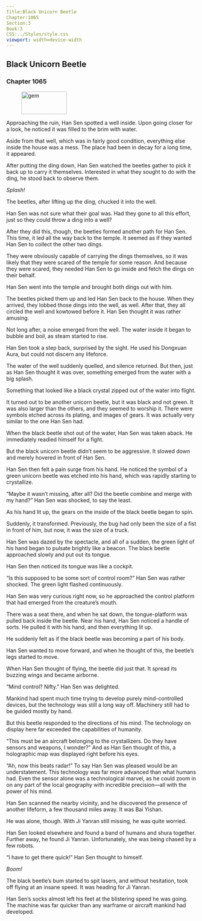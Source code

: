 ```yaml
---
Title:Black Unicorn Beetle 
Chapter:1065 
Section:3 
Book:3 
CSS:../Styles/style.css 
viewport: width=device-width
---
```

  
## Black Unicorn Beetle
### Chapter 1065
  
<figure>
	<img src="../Images/gem.gif" alt="gem" id="gem" width="120" height="60" />
</figure>
  

  
Approaching the ruin, Han Sen spotted a well inside. Upon going closer for a look, he noticed it was filled to the brim with water.

Aside from that well, which was in fairly good condition, everything else inside the house was a mess. The place had been in decay for a long time, it appeared.

After putting the ding down, Han Sen watched the beetles gather to pick it back up to carry it themselves. Interested in what they sought to do with the ding, he stood back to observe them.

*Splash!*

The beetles, after lifting up the ding, chucked it into the well.

Han Sen was not sure what their goal was. Had they gone to all this effort, just so they could throw a ding into a well?

After they did this, though, the beetles formed another path for Han Sen. This time, it led all the way back to the temple. It seemed as if they wanted Han Sen to collect the other two dings.

They were obviously capable of carrying the dings themselves, so it was likely that they were scared of the temple for some reason. And because they were scared, they needed Han Sen to go inside and fetch the dings on their behalf.

Han Sen went into the temple and brought both dings out with him.

The beetles picked them up and led Han Sen back to the house. When they arrived, they lobbed those dings into the well, as well. After that, they all circled the well and kowtowed before it. Han Sen thought it was rather amusing.

Not long after, a noise emerged from the well. The water inside it began to bubble and boil, as steam started to rise.

Han Sen took a step back, surprised by the sight. He used his Dongxuan Aura, but could not discern any lifeforce.

The water of the well suddenly quelled, and silence returned. But then, just as Han Sen thought it was over, something emerged from the water with a big splash.

Something that looked like a black crystal zipped out of the water into flight.

It turned out to be another unicorn beetle, but it was black and not green. It was also larger than the others, and they seemed to worship it. There were symbols etched across its plating, and images of gears. It was actually very similar to the one Han Sen had.

When the black beetle shot out of the water, Han Sen was taken aback. He immediately readied himself for a fight.

But the black unicorn beetle didn’t seem to be aggressive. It slowed down and merely hovered in front of Han Sen.

Han Sen then felt a pain surge from his hand. He noticed the symbol of a green unicorn beetle was etched into his hand, which was rapidly starting to crystallize.

“Maybe it wasn’t missing, after all? Did the beetle combine and merge with my hand?” Han Sen was shocked, to say the least.

As his hand lit up, the gears on the inside of the black beetle began to spin.

Suddenly, it transformed. Previously, the bug had only been the size of a fist in front of him, but now, it was the size of a truck.

Han Sen was dazed by the spectacle, and all of a sudden, the green light of his hand began to pulsate brightly like a beacon. The black beetle approached slowly and put out its tongue.

Han Sen then noticed its tongue was like a cockpit.

“Is this supposed to be some sort of control room?” Han Sen was rather shocked. The green light flashed continuously.

Han Sen was very curious right now, so he approached the control platform that had emerged from the creature’s mouth.

There was a seat there, and when he sat down, the tongue-platform was pulled back inside the beetle. Near his hand, Han Sen noticed a handle of sorts. He pulled it with his hand, and then everything lit up.

He suddenly felt as if the black beetle was becoming a part of his body.

Han Sen wanted to move forward, and when he thought of this, the beetle’s legs started to move.

When Han Sen thought of flying, the beetle did just that. It spread its buzzing wings and became airborne.

“Mind control? Nifty.” Han Sen was delighted.

Mankind had spent much time trying to develop purely mind-controlled devices, but the technology was still a long way off. Machinery still had to be guided mostly by hand.

But this beetle responded to the directions of his mind. The technology on display here far exceeded the capabilities of humanity.

“This must be an aircraft belonging to the crystallizers. Do they have sensors and weapons, I wonder?” And as Han Sen thought of this, a holographic map was displayed right before his eyes.

“Ah, now this beats radar!” To say Han Sen was pleased would be an understatement. This technology was far more advanced than what humans had. Even the sensor alone was a technological marvel, as he could zoom in on any part of the local geography with incredible precision—all with the power of his mind.

Han Sen scanned the nearby vicinity, and he discovered the presence of another lifeform, a few thousand miles away. It was Bai Yishan.

He was alone, though. With Ji Yanran still missing, he was quite worried.

Han Sen looked elsewhere and found a band of humans and shura together. Further away, he found Ji Yanran. Unfortunately, she was being chased by a few robots.

“I have to get there quick!” Han Sen thought to himself.

*Boom!*

The black beetle’s bum started to spit lasers, and without hesitation, took off flying at an insane speed. It was heading for Ji Yanran.

Han Sen’s socks almost left his feet at the blistering speed he was going. The machine was far quicker than any warframe or aircraft mankind had developed.